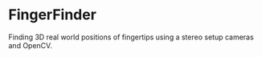 # FingerFinder
Finding 3D real world positions of fingertips using a stereo setup cameras and OpenCV.
